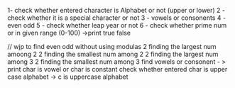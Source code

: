 1- check whether entered character is Alphabet or not (upper or lower)
2 - check whether it is a special character or not
3 - vowels or consonents
4 - even odd
5 - check whether leap year or not
6 - check whether prime num or in given range (0-100) ->print true false



//
wjp to find even odd without using modulas 
2 finding the largest num amoong 2
2 finding the smallest num among 2
2 finding the largest num among 3
2 finding the smallest num among 3
find vowels or consonent - > print char is vowel or char is constant
check whether entered char is upper case alphabet -> c is uppercase alphabet


